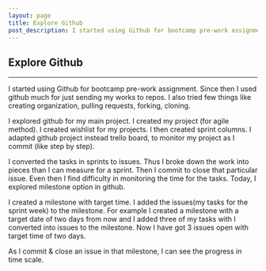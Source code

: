 ```yaml
---
layout: page
title: Explore Github
post_description: I started using Github for bootcamp pre-work assignment. Since then ...
---
```


<h2>
    Explore Github
</h2>
<hr>

I started using Github for bootcamp pre-work assignment. Since then I used github much for just sending my works to repos. I also tried few things like creating organization, pulling requests, forking, cloning.

I explored github for my main project. I created my project (for agile method). I created wishlist for my projects.
I then created sprint columns. I adapted github project instead trello board, to monitor my project as I commit (like step by step).

I converted the tasks in sprints to issues. Thus I broke down the work into pieces than I can measure for a sprint. Then I commit to close that particular issue.
Even then I find difficulty in monitoring the time for the tasks. Today, I explored milestone option in github. 

I created a milestone with target time. I added the issues(my tasks for the sprint week) to the milestone. For example I created a milestone with a target date of two days from now and I added three of my tasks with I converted into issues to the milestone. Now I have got 3 issues open with target time of two days. 

As I commit & close an issue in that milestone, I can see the progress in time scale. 


